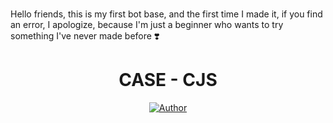 # 
Hello friends, this is my first bot base, and the first time I made it, if you find an error, I apologize, because I'm just a beginner who wants to try something I've never made before ❣️

<h1 align="center">CASE - CJS</h1>

<p align="center">
<a href="https://github.com/kiuur"><img title="Author" src="https://img.shields.io/badge/AUTHOR-kiuur-green.svg?style=for-the-badge&logo=github"></a>
